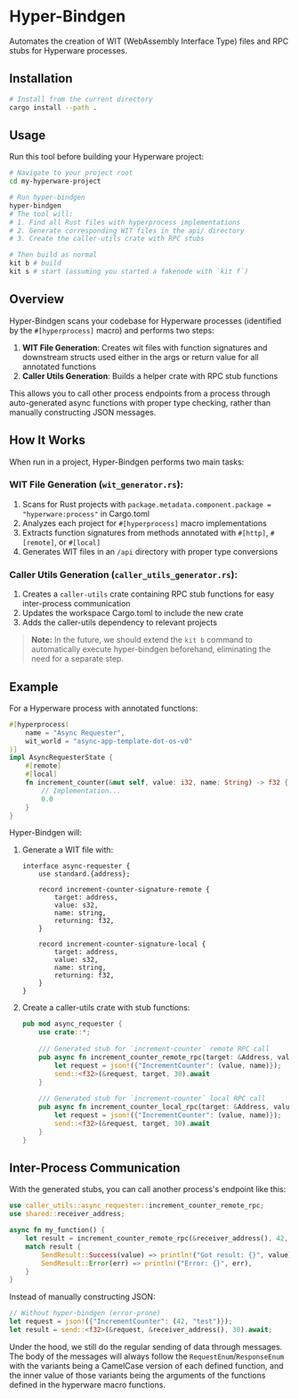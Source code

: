 # Hyper-Bindgen

Automates the creation of WIT (WebAssembly Interface Type) files and RPC stubs for Hyperware processes.

## Installation

```bash
# Install from the current directory
cargo install --path .
```

## Usage

Run this tool before building your Hyperware project:

```bash
# Navigate to your project root
cd my-hyperware-project

# Run hyper-bindgen
hyper-bindgen
# The tool will:
# 1. Find all Rust files with hyperprocess implementations
# 2. Generate corresponding WIT files in the api/ directory
# 3. Create the caller-utils crate with RPC stubs

# Then build as normal
kit b # build
kit s # start (assuming you started a fakenode with `kit f`)
```

## Overview

Hyper-Bindgen scans your codebase for Hyperware processes (identified by the `#[hyperprocess]` macro) and performs two steps:

1. **WIT File Generation**: Creates wit files with function signatures and downstream structs used either in the args or return value for all annotated functions
2. **Caller Utils Generation**: Builds a helper crate with RPC stub functions

This allows you to call other process endpoints from a process through auto-generated async functions with proper type checking, rather than manually constructing JSON messages.

## How It Works

When run in a project, Hyper-Bindgen performs two main tasks:

### WIT File Generation (`wit_generator.rs`):

1. Scans for Rust projects with `package.metadata.component.package = "hyperware:process"` in Cargo.toml
2. Analyzes each project for `#[hyperprocess]` macro implementations
3. Extracts function signatures from methods annotated with `#[http]`, `#[remote]`, or `#[local]`
4. Generates WIT files in an `/api` directory with proper type conversions

### Caller Utils Generation (`caller_utils_generator.rs`):

1. Creates a `caller-utils` crate containing RPC stub functions for easy inter-process communication
2. Updates the workspace Cargo.toml to include the new crate
3. Adds the caller-utils dependency to relevant projects



> **Note:** In the future, we should extend the `kit b` command to automatically execute hyper-bindgen beforehand, eliminating the need for a separate step.


## Example

For a Hyperware process with annotated functions:

```rust
#[hyperprocess(
    name = "Async Requester",
    wit_world = "async-app-template-dot-os-v0"
)]
impl AsyncRequesterState {
    #[remote]
    #[local]
    fn increment_counter(&mut self, value: i32, name: String) -> f32 {
        // Implementation...
        0.0
    }
}
```

Hyper-Bindgen will:

1. Generate a WIT file with:
   ```wit
   interface async-requester {
       use standard.{address};
       
       record increment-counter-signature-remote {
           target: address,
           value: s32,
           name: string,
           returning: f32,
       }
       
       record increment-counter-signature-local {
           target: address, 
           value: s32,
           name: string,
           returning: f32,
       }
   }
   ```

2. Create a caller-utils crate with stub functions:
   ```rust
   pub mod async_requester {
       use crate::*;
       
       /// Generated stub for `increment-counter` remote RPC call
       pub async fn increment_counter_remote_rpc(target: &Address, value: i32, name: String) -> SendResult<f32> {
           let request = json!({"IncrementCounter": (value, name)});
           send::<f32>(&request, target, 30).await
       }
       
       /// Generated stub for `increment-counter` local RPC call  
       pub async fn increment_counter_local_rpc(target: &Address, value: i32, name: String) -> SendResult<f32> {
           let request = json!({"IncrementCounter": (value, name)});
           send::<f32>(&request, target, 30).await
       }
   }
   ```

## Inter-Process Communication

With the generated stubs, you can call another process's endpoint like this:

```rust
use caller_utils::async_requester::increment_counter_remote_rpc;
use shared::receiver_address;

async fn my_function() {
    let result = increment_counter_remote_rpc(&receiver_address(), 42, "test".to_string()).await;
    match result {
        SendResult::Success(value) => println!("Got result: {}", value),
        SendResult::Error(err) => println!("Error: {}", err),
    }
}
```

Instead of manually constructing JSON:

```rust
// Without hyper-bindgen (error-prone)
let request = json!({"IncrementCounter": (42, "test")});
let result = send::<f32>(&request, &receiver_address(), 30).await;
```

Under the hood, we still do the regular sending of data through messages. The body of the messages will always follow the `RequestEnum`/`ResponseEnum` with the variants being a CamelCase version of each defined function, and the inner value of those variants being the arguments of the functions defined in the hyperware macro functions.
